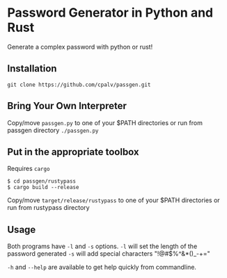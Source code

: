 # Password Generator in Python and Rust

Generate a complex password with python or rust!

## Installation

`git clone https://github.com/cpalv/passgen.git`

## Bring Your Own Interpreter

Copy/move `passgen.py` to one of your $PATH directories or run from passgen directory `./passgen.py`

## Put in the appropriate toolbox

Requires `cargo`

```
$ cd passgen/rustypass 
$ cargo build --release
```

Copy/move `target/release/rustypass` to one of your $PATH directories or run from rustypass directory

## Usage

Both programs have `-l` and `-s` options.
`-l` will set the length of the password generated
`-s` will add special characters "!@#$%^&*()_-+="

`-h` and `--help` are available to get help quickly from commandline.
